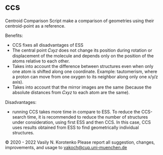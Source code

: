 # ccs
Centroid Comparison Script make a comparison of geometries using their centroid-point as a reference.

Benefits:
- CCS fixes all disadvantages of ESS
- The central point 𝐶𝑥𝑦𝑧 does not change its position during rotation or displacement of the
molecule and depends only on the position of the atoms relative to each other.
- Takes into account the difference between structures even when only one atom is shifted along
one coordinate. Example: tautomerism, where a proton can move from one oxygen to its neighbor
along only one x/y/z axis).
- Takes into account that the mirror images are the same (because the absolute distances from 𝐶𝑥𝑦𝑧
to each atom are the same).

Disadvantages:
- running CCS takes more time in compare to ESS. To reduce the CCS-search time, it is
recommended to reduce the number of structures under consideration, using first ESS and then
CCS. In this case, CCS uses results obtained from ESS to find geometrically individual structures.



© 2020 - 2022 Vasily N. Korotenko
Please report all suggestion, changes, improvements, and usage to
<vakoch@cup.uni-muenchen.de>

